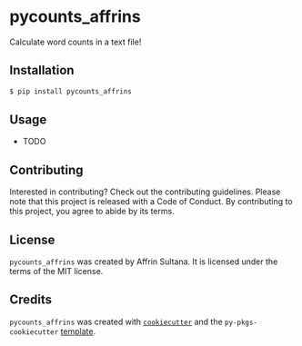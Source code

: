 # pycounts_affrins

Calculate word counts in a text file!

## Installation

```bash
$ pip install pycounts_affrins
```

## Usage

- TODO

## Contributing

Interested in contributing? Check out the contributing guidelines. Please note that this project is released with a Code of Conduct. By contributing to this project, you agree to abide by its terms.

## License

`pycounts_affrins` was created by Affrin Sultana. It is licensed under the terms of the MIT license.

## Credits

`pycounts_affrins` was created with [`cookiecutter`](https://cookiecutter.readthedocs.io/en/latest/) and the `py-pkgs-cookiecutter` [template](https://github.com/py-pkgs/py-pkgs-cookiecutter).
